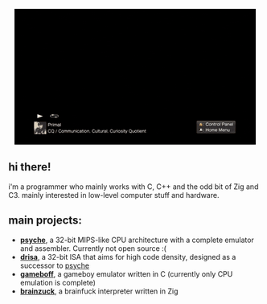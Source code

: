 <p align="center">
 <img src="https://github.com/tmkcell/tmkcell/blob/main/primal.gif" width=480 height=270/>
</p>

## hi there!
i'm a programmer who mainly works with C, C++ and the odd bit of Zig and C3. mainly interested in low-level computer stuff and hardware.

## main projects:
- [**psyche**](https://github.com/tmkcell/psyche), a 32-bit MIPS-like CPU architecture with a complete emulator and assembler. Currently not open source :(
- [**drisa**](https://github.com/tmkcell/drisa), a 32-bit ISA that aims for high code density, designed as a successor to [psyche](https://github.com/tmkcell/psyche)
- [**gameboff**](https://github.com/tmkcell/gameboff), a gameboy emulator written in C (currently only CPU emulation is complete)
- [**brainzuck**](https://github.com/tmkcell/brainzuck), a brainfuck interpreter written in Zig
